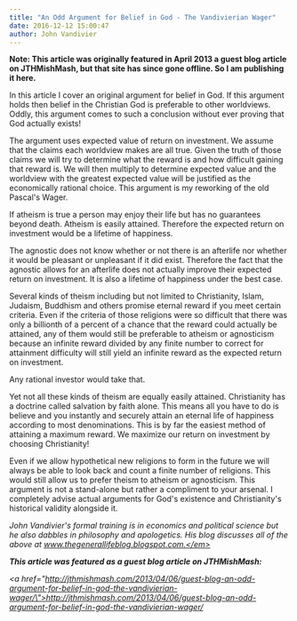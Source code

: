 ```yaml
---
title: "An Odd Argument for Belief in God - The Vandivierian Wager"
date: 2016-12-12 15:00:47
author: John Vandivier
---
```




<strong>Note: This article was originally featured in April 2013 a guest blog article on JTHMishMash, but that site has since gone offline. So I am publishing it here.</strong>

In this article I cover an original argument for belief in God. If this argument holds then belief in the Christian God is preferable to other worldviews. Oddly, this argument comes to such a conclusion without ever proving that God actually exists!

The argument uses expected value of return on investment. We assume that the claims each worldview makes are all true. Given the truth of those claims we will try to determine what the reward is and how difficult gaining that reward is. We will then multiply to determine expected value and the worldview with the greatest expected value will be justified as the economically rational choice. This argument is my reworking of the old Pascal's Wager.

If atheism is true a person may enjoy their life but has no guarantees beyond death. Atheism is easily attained. Therefore the expected return on investment would be a lifetime of happiness.

The agnostic does not know whether or not there is an afterlife nor whether it would be pleasant or unpleasant if it did exist. Therefore the fact that the agnostic allows for an afterlife does not actually improve their expected return on investment. It is also a lifetime of happiness under the best case.

Several kinds of theism including but not limited to Christianity, Islam, Judaism, Buddhism and others promise eternal reward if you meet certain criteria. Even if the criteria of those religions were so difficult that there was only a billionth of a percent of a chance that the reward could actually be attained, any of them would still be preferable to atheism or agnosticism because an infinite reward divided by any finite number to correct for attainment difficulty will still yield an infinite reward as the expected return on investment.

Any rational investor would take that.

Yet not all these kinds of theism are equally easily attained. Christianity has a doctrine called salvation by faith alone. This means all you have to do is believe and you instantly and securely attain an eternal life of happiness according to most denominations. This is by far the easiest method of attaining a maximum reward. We maximize our return on investment by choosing Christianity!

Even if we allow hypothetical new religions to form in the future we will always be able to look back and count a finite number of religions. This would still allow us to prefer theism to atheism or agnosticism. This argument is not a stand-alone but rather a compliment to your arsenal. I completely advise actual arguments for God's existence and Christianity's historical validity alongside it.

<em>John Vandivier's formal training is in economics and political science but he also dabbles in philosophy and apologetics. His blog discusses all of the above at www.thegenerallifeblog.blogspot.com.</em>

<strong>This article was featured as a guest blog article on JTHMishMash:</strong>

<a href=\"http://jthmishmash.com/2013/04/06/guest-blog-an-odd-argument-for-belief-in-god-the-vandivierian-wager/\">http://jthmishmash.com/2013/04/06/guest-blog-an-odd-argument-for-belief-in-god-the-vandivierian-wager/</a>